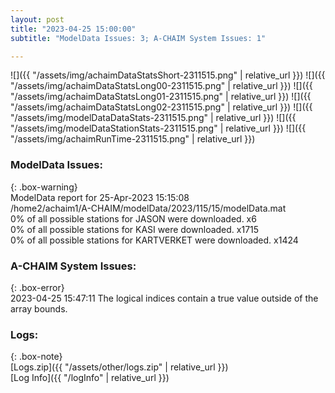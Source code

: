 ```yaml
---
layout: post
title: "2023-04-25 15:00:00"
subtitle: "ModelData Issues: 3; A-CHAIM System Issues: 1"

---
```


![]({{ "/assets/img/achaimDataStatsShort-2311515.png" | relative_url }})
![]({{ "/assets/img/achaimDataStatsLong00-2311515.png" | relative_url }})
![]({{ "/assets/img/achaimDataStatsLong01-2311515.png" | relative_url }})
![]({{ "/assets/img/achaimDataStatsLong02-2311515.png" | relative_url }})
![]({{ "/assets/img/modelDataDataStats-2311515.png" | relative_url }})
![]({{ "/assets/img/modelDataStationStats-2311515.png" | relative_url }})
![]({{ "/assets/img/achaimRunTime-2311515.png" | relative_url }})


### ModelData Issues:  
  
{: .box-warning}  
 ModelData report for 25-Apr-2023 15:15:08   
 /home2/achaim1/A-CHAIM/modelData/2023/115/15/modelData.mat   
 0% of all possible stations for JASON were downloaded. x6   
 0% of all possible stations for KASI were downloaded. x1715   
 0% of all possible stations for KARTVERKET were downloaded. x1424   
  
### A-CHAIM System Issues:  
  
{: .box-error}  
2023-04-25 15:47:11 The logical indices contain a true value outside of the array bounds.  

### Logs:  
  
{: .box-note}  
[Logs.zip]({{ "/assets/other/logs.zip" | relative_url }})  
[Log Info]({{ "/logInfo" | relative_url }})  
